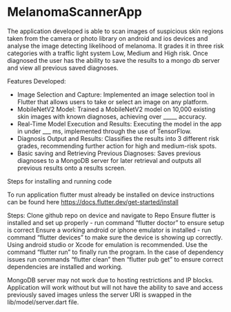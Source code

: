 # MelanomaScannerApp
 
The application developed is able to scan images of suspicious skin regions taken from the camera or photo library on android and ios devices and analyse the image detecting likelihood of melanoma. It grades it in three risk categories with a traffic light system Low, Medium and High risk. Once diagnosed the user has the ability to save the results to a mongo db server and view all previous saved diagnoses.

Features Developed:
- Image Selection and Capture:
Implemented an image selection tool in Flutter that allows users to take or select an image on any platform.
- MobileNetV2 Model:
Trained a MobileNetV2 model on 10,000 existing skin images with known diagnoses, achieving over _____ accuracy.
- Real-Time Model Execution and Results:
Executing the model in the app in under ___ ms, implemented through the use of TensorFlow.
- Diagnosis Output and Results:
Classifies the results into 3 different risk grades, recommending further action for high and medium-risk spots.
- Basic saving and Retrieving Previous Diagnoses:
Saves previous diagnoses to a MongoDB server for later retrieval and outputs all previous results onto a results screen.


Steps for installing and running code 

To run application flutter must already be installed on device instructions can be found here https://docs.flutter.dev/get-started/install

Steps:
Clone github repo on device and navigate to Repo
Ensure flutter is installed and set up properly - run command “flutter doctor” to ensure setup is correct
Ensure a working android or iphone emulator is installed - run command “flutter devices” to make sure the device is showing up correctly. Using android studio or Xcode for emulation is recommended.
Use the command “flutter run” to finally run the program. In the case of dependency issues run commands “flutter clean” then “flutter pub get” to ensure correct dependencies are installed and working.

MongoDB server may not work due to hosting restrictions and IP blocks. Application will work without but will not have the ability to save and access previously saved images unless the server URI is swapped in the lib/model/server.dart file.
